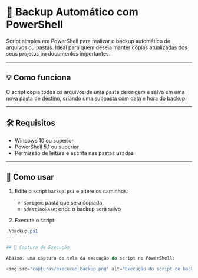# 🔄 Backup Automático com PowerShell

Script simples em PowerShell para realizar o backup automático de arquivos ou pastas. Ideal para quem deseja manter cópias atualizadas dos seus projetos ou documentos importantes.

---

## 💡 Como funciona

O script copia todos os arquivos de uma pasta de origem e salva em uma nova pasta de destino, criando uma subpasta com data e hora do backup.

---

## 🛠️ Requisitos

- Windows 10 ou superior
- PowerShell 5.1 ou superior
- Permissão de leitura e escrita nas pastas usadas

---

## 🚀 Como usar

1. Edite o script `backup.ps1` e altere os caminhos:
   - `$origem`: pasta que será copiada
   - `$destinoBase`: onde o backup será salvo

2. Execute o script:
```powershell
.\backup.ps1
---

## 📸 Captura de Execução

Abaixo, uma captura de tela da execução do script no PowerShell:

<img src="capturas/execucao_backup.png" alt="Execução do script de backup no PowerShell" width="600"/>
